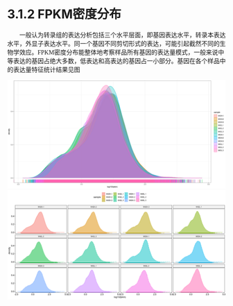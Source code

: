 # 3.1.2 FPKM密度分布

<font face="微软雅黑" >&emsp;&emsp;一般认为转录组的表达分析包括三个水平层面，即基因表达水平，转录本表达水平，外显子表达水平。同一个基因不同剪切形式的表达，可能引起截然不同的生物学效应。FPKM密度分布能整体地考察样品所有基因的表达量模式，一般来说中等表达的基因占绝大多数，低表达和高表达的基因占一小部分。基因在各个样品中的表达量特征统计结果见图</font><br />

![avatar](./asset/fpkm.png)
![avatar](./asset/fpkm_all.png)